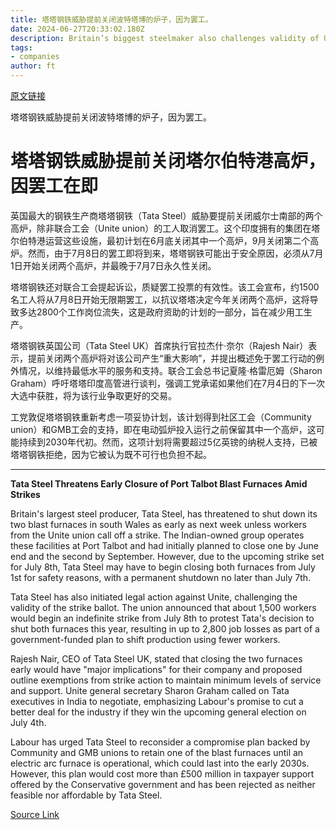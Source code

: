 ```yaml
---
title: 塔塔钢铁威胁提前关闭波特塔博的炉子，因为罢工。
date: 2024-06-27T20:33:02.180Z
description: Britain’s biggest steelmaker also challenges validity of Unite ballot on industrial action
tags: 
- companies
author: ft
---
```


[原文链接](https://ft.com/content/f91ee33b-aaba-4838-a050-3fea5dd6e46b)

塔塔钢铁威胁提前关闭波特塔博的炉子，因为罢工。

# 塔塔钢铁威胁提前关闭塔尔伯特港高炉，因罢工在即

英国最大的钢铁生产商塔塔钢铁（Tata Steel）威胁要提前关闭威尔士南部的两个高炉，除非联合工会（Unite union）的工人取消罢工。这个印度拥有的集团在塔尔伯特港运营这些设施，最初计划在6月底关闭其中一个高炉，9月关闭第二个高炉。然而，由于7月8日的罢工即将到来，塔塔钢铁可能出于安全原因，必须从7月1日开始关闭两个高炉，并最晚于7月7日永久性关闭。

塔塔钢铁还对联合工会提起诉讼，质疑罢工投票的有效性。该工会宣布，约1500名工人将从7月8日开始无限期罢工，以抗议塔塔决定今年关闭两个高炉，这将导致多达2800个工作岗位流失，这是政府资助的计划的一部分，旨在减少用工生产。

塔塔钢铁英国公司（Tata Steel UK）首席执行官拉杰什·奈尔（Rajesh Nair）表示，提前关闭两个高炉将对该公司产生“重大影响”，并提出概述免于罢工行动的例外情况，以维持最低水平的服务和支持。联合工会总书记夏隆·格雷厄姆（Sharon Graham）呼吁塔塔印度高管进行谈判，强调工党承诺如果他们在7月4日的下一次大选中获胜，将为该行业争取更好的交易。

工党敦促塔塔钢铁重新考虑一项妥协计划，该计划得到社区工会（Community union）和GMB工会的支持，即在电动弧炉投入运行之前保留其中一个高炉，这可能持续到2030年代初。然而，这项计划将需要超过5亿英镑的纳税人支持，已被塔塔钢铁拒绝，因为它被认为既不可行也负担不起。

---

 **Tata Steel Threatens Early Closure of Port Talbot Blast Furnaces Amid Strikes**

Britain's largest steel producer, Tata Steel, has threatened to shut down its two blast furnaces in south Wales as early as next week unless workers from the Unite union call off a strike. The Indian-owned group operates these facilities at Port Talbot and had initially planned to close one by June end and the second by September. However, due to the upcoming strike set for July 
8th, Tata Steel may have to begin closing both furnaces from July 1st for safety reasons, with a permanent shutdown no later than July 7th.

Tata Steel has also initiated legal action against Unite, challenging the validity of the strike ballot. The union announced that about 1,500 workers would begin an indefinite strike from July 8th to protest Tata's decision to shut both furnaces this year, resulting in up to 2,800 job losses as part of a government-funded plan to shift production using fewer workers.

Rajesh Nair, CEO of Tata Steel UK, stated that closing the two furnaces early would have "major implications" for their company and proposed outline exemptions from strike action to maintain minimum levels of service and support. Unite general secretary Sharon Graham called on Tata executives in India to negotiate, emphasizing Labour's promise to cut a better deal for the industry if they win the upcoming general election on July 4th.

Labour has urged Tata Steel to reconsider a compromise plan backed by Community and GMB unions to retain one of the blast furnaces until an electric arc furnace is operational, which could last into the early 2030s. However, this plan would cost more than £500 million in taxpayer support offered by the Conservative government and has been rejected as neither feasible nor affordable by Tata Steel.

[Source Link](https://ft.com/content/f91ee33b-aaba-4838-a050-3fea5dd6e46b)

